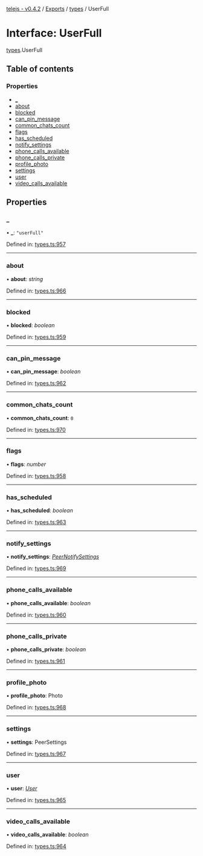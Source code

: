 [telejs - v0.4.2](../README.md) / [Exports](../modules.md) / [types](../modules/types.md) / UserFull

# Interface: UserFull

[types](../modules/types.md).UserFull

## Table of contents

### Properties

- [\_](types.userfull.md#_)
- [about](types.userfull.md#about)
- [blocked](types.userfull.md#blocked)
- [can\_pin\_message](types.userfull.md#can_pin_message)
- [common\_chats\_count](types.userfull.md#common_chats_count)
- [flags](types.userfull.md#flags)
- [has\_scheduled](types.userfull.md#has_scheduled)
- [notify\_settings](types.userfull.md#notify_settings)
- [phone\_calls\_available](types.userfull.md#phone_calls_available)
- [phone\_calls\_private](types.userfull.md#phone_calls_private)
- [profile\_photo](types.userfull.md#profile_photo)
- [settings](types.userfull.md#settings)
- [user](types.userfull.md#user)
- [video\_calls\_available](types.userfull.md#video_calls_available)

## Properties

### \_

• **\_**: ``"userFull"``

Defined in: [types.ts:957](https://github.com/telejs/telejs/blob/64a8dcf/src/types.ts#L957)

___

### about

• **about**: *string*

Defined in: [types.ts:966](https://github.com/telejs/telejs/blob/64a8dcf/src/types.ts#L966)

___

### blocked

• **blocked**: *boolean*

Defined in: [types.ts:959](https://github.com/telejs/telejs/blob/64a8dcf/src/types.ts#L959)

___

### can\_pin\_message

• **can\_pin\_message**: *boolean*

Defined in: [types.ts:962](https://github.com/telejs/telejs/blob/64a8dcf/src/types.ts#L962)

___

### common\_chats\_count

• **common\_chats\_count**: ``0``

Defined in: [types.ts:970](https://github.com/telejs/telejs/blob/64a8dcf/src/types.ts#L970)

___

### flags

• **flags**: *number*

Defined in: [types.ts:958](https://github.com/telejs/telejs/blob/64a8dcf/src/types.ts#L958)

___

### has\_scheduled

• **has\_scheduled**: *boolean*

Defined in: [types.ts:963](https://github.com/telejs/telejs/blob/64a8dcf/src/types.ts#L963)

___

### notify\_settings

• **notify\_settings**: [*PeerNotifySettings*](types.peernotifysettings.md)

Defined in: [types.ts:969](https://github.com/telejs/telejs/blob/64a8dcf/src/types.ts#L969)

___

### phone\_calls\_available

• **phone\_calls\_available**: *boolean*

Defined in: [types.ts:960](https://github.com/telejs/telejs/blob/64a8dcf/src/types.ts#L960)

___

### phone\_calls\_private

• **phone\_calls\_private**: *boolean*

Defined in: [types.ts:961](https://github.com/telejs/telejs/blob/64a8dcf/src/types.ts#L961)

___

### profile\_photo

• **profile\_photo**: Photo

Defined in: [types.ts:968](https://github.com/telejs/telejs/blob/64a8dcf/src/types.ts#L968)

___

### settings

• **settings**: PeerSettings

Defined in: [types.ts:967](https://github.com/telejs/telejs/blob/64a8dcf/src/types.ts#L967)

___

### user

• **user**: [*User*](../modules/types.md#user)

Defined in: [types.ts:965](https://github.com/telejs/telejs/blob/64a8dcf/src/types.ts#L965)

___

### video\_calls\_available

• **video\_calls\_available**: *boolean*

Defined in: [types.ts:964](https://github.com/telejs/telejs/blob/64a8dcf/src/types.ts#L964)
